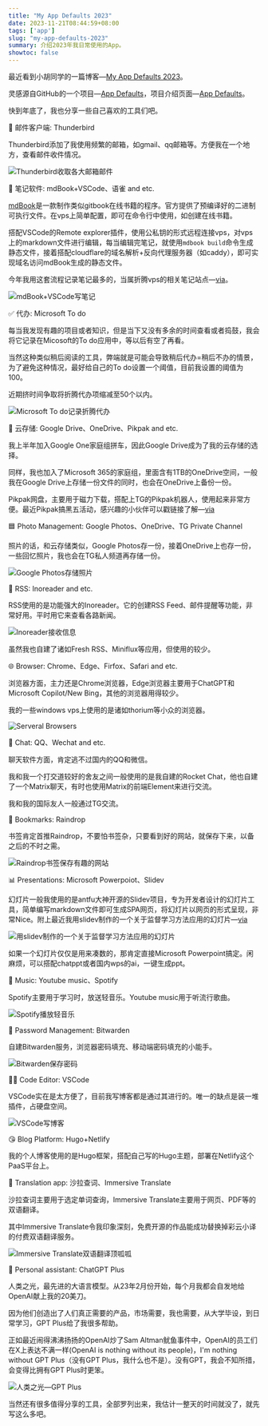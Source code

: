 ```yaml
---
title: "My App Defaults 2023"
date: 2023-11-21T08:44:59+08:00
tags: ['app']
slug: "my-app-defaults-2023"
summary: 介绍2023年我日常使用的App。
showtoc: false
---
```


最近看到小胡同学的一篇博客—[My App Defaults 2023](https://yinji.org/5179.html)。

灵感源自GitHub的一个项目—[App Defaults](https://github.com/rknightuk/app-defaults)，项目介绍页面—[App Defaults](https://defaults.rknight.me/)。

快到年底了，我也分享一些自己喜欢的工具们吧。

📨 邮件客户端: Thunderbird

Thunderbird添加了我使用频繁的邮箱，如gmail、qq邮箱等。方便我在一个地方，查看邮件收件情况。

![Thunderbird收取各大邮箱邮件](https://vip2.loli.net/2023/11/21/OlMvt7syJcmeYrj.webp)

📝 笔记软件: mdBook+VSCode、语雀 and etc.

[mdBook](https://github.com/rust-lang/mdBook)是一款制作类似gitbook在线书籍的程序。官方提供了预编译好的二进制可执行文件。在vps上简单配置，即可在命令行中使用，如创建在线书籍。

搭配VSCode的Remote explorer插件，使用公私钥的形式远程连接vps，对vps上的markdown文件进行编辑，每当编辑完笔记，就使用`mdbook build`命令生成静态文件，接着搭配cloudflare的域名解析+反向代理服务器（如caddy），即可实现域名访问mdBook生成的静态文件。

今年我用这套流程记录笔记最多的，当属折腾vps的相关笔记站点—[via](https://vps.gujiakai.top)。

![mdBook+VSCode写笔记](https://vip2.loli.net/2023/11/21/yoZPlrAsOi3m5gG.webp)

✅ 代办: Microsoft To do

每当我发现有趣的项目或者知识，但是当下又没有多余的时间查看或者捣鼓，我会将它记录在Micosoft的To do应用中，等以后有空了再看。

当然这种类似稍后阅读的工具，弊端就是可能会导致稍后代办=稍后不办的情景，为了避免这种情况，最好给自己的To do设置一个阈值，目前我设置的阈值为100。

近期挤时间争取将折腾代办项缩减至50个以内。

![Microsoft To do记录折腾代办](https://vip2.loli.net/2023/11/21/sLxFmyeliOoa7Pf.webp)

📁 云存储: Google Drive、OneDrive、Pikpak and etc.

我上半年加入Google One家庭组拼车，因此Google Drive成为了我的云存储的选择。

同样，我也加入了Microsoft 365的家庭组，里面含有1TB的OneDrive空间，一般我在Google Drive上存储一份文件的同时，也会在OneDrive上备份一份。

Pikpak网盘，主要用于磁力下载，搭配上TG的Pikpak机器人，使用起来非常方便。最近Pikpak搞黑五活动，感兴趣的小伙伴可以戳链接了解—[via](https://mypikpak.com/drive/activity/invited?invitation-code=22659444)

🟦 Photo Management: Google Photos、OneDrive、TG Private Channel

照片的话，和云存储类似，Google Photos存一份，接着OneDrive上也存一份，一些回忆照片，我也会在TG私人频道再存储一份。

![Google Photos存储照片](https://vip2.loli.net/2023/11/21/5NgbhHGPUVdcy2z.webp)

📖 RSS: Inoreader and etc.

RSS使用的是功能强大的Inoreader。它的创建RSS Feed、邮件提醒等功能，非常好用。平时用它来查看各路新闻。

![Inoreader接收信息](https://vip2.loli.net/2023/11/21/9kCvLaluhGDefyn.webp)

虽然我也自建了诸如Fresh RSS、Miniflux等应用，但使用的较少。

🌐 Browser: Chrome、Edge、Firfox、Safari and etc.

浏览器方面，主力还是Chrome浏览器，Edge浏览器主要用于ChatGPT和Microsoft Copilot/New Bing，其他的浏览器用得较少。

我的一些windows vps上使用的是诸如thorium等小众的浏览器。

![Serveral Browsers](https://vip2.loli.net/2023/11/21/EkwOKs3v6PQZx1U.webp)

💬 Chat: QQ、Wechat and etc.

聊天软件方面，肯定逃不过国内的QQ和微信。

我和我一个打交道较好的舍友之间一般使用的是我自建的Rocket Chat，他也自建了一个Matrix聊天，有时也使用Matrix的前端Element来进行交流。

我和我的国际友人一般通过TG交流。

🔖 Bookmarks: Raindrop

书签肯定首推Raindrop，不要怕书签杂，只要看到好的网站，就保存下来，以备之后的不时之需。

![Raindrop书签保存有趣的网站](https://vip2.loli.net/2023/11/21/iM59A7zc3LGoOa4.webp)

📊 Presentations: Microsoft Powerpoiot、Slidev

幻灯片一般我使用的是antfu大神开源的Slidev项目，专为开发者设计的幻灯片工具，简单编写markdown文件即可生成SPA网页，将幻灯片以网页的形式呈现，非常Nice。附上最近我用slidev制作的一个关于监督学习方法应用的幻灯片—[via](https://aosl.gxmzuai.top/)

![用slidev制作的一个关于监督学习方法应用的幻灯片](https://vip2.loli.net/2023/11/21/dCGRNSXW6O5jhTH.webp)

如果一个幻灯片仅仅是用来凑数的，那肯定直接Microsoft Powerpoint搞定。闲麻烦，可以搭配chatppt或者国内wps的ai，一键生成ppt。

🎵 Music: Youtube music、Spotify

Spotify主要用于学习时，放送轻音乐。Youtube music用于听流行歌曲。

![Spotify播放轻音乐](https://vip2.loli.net/2023/11/21/8kXQI7tpOFR4y9W.webp)

🔐 Password Management: Bitwarden

自建Bitwarden服务，浏览器密码填充、移动端密码填充的小能手。

![Bitwarden保存密码](https://vip2.loli.net/2023/11/21/Tj1v8nshympiSB6.webp)

🧑‍💻 Code Editor: VSCode

VSCode实在是太方便了，目前我写博客都是通过其进行的。唯一的缺点是装一堆插件，占硬盘空间。

![VSCode写博客](https://vip2.loli.net/2023/11/21/7zVXkhs2SfAKnOD.webp)

😘 Blog Platform: Hugo+Netlify

我的个人博客使用的是Hugo框架，搭配自己写的Hugo主题，部署在Netlify这个PaaS平台上。

📖 Translation app: 沙拉查词、Immersive Translate

沙拉查词主要用于选定单词查询，Immersive Translate主要用于网页、PDF等的双语翻译。

其中Immersive Translate令我印象深刻，免费开源的作品能成功替换掉彩云小译的付费双语翻译服务。

![Immersive Translate双语翻译顶呱呱](https://vip2.loli.net/2023/11/21/dHw6o2u8eiIKv5b.webp)

📎 Personal assistant: ChatGPT Plus

人类之光，最先进的大语言模型。从23年2月份开始，每个月我都会自发地给OpenAI献上我的20美刀。

因为他们创造出了人们真正需要的产品，市场需要，我也需要，从大学毕设，到日常学习，GPT Plus给了我很多帮助。

正如最近闹得沸沸扬扬的OpenAI炒了Sam Altman鱿鱼事件中，OpenAI的员工们在X上表达不满一样(OpenAI is nothing without its people)，I'm nothing without GPT Plus（没有GPT Plus，我什么也不是）。没有GPT，我会不知所措，会变得比拥有GPT Plus时更笨。

![人类之光—GPT Plus](https://vip2.loli.net/2023/11/21/ArI7z3mptBXLcH8.webp)

当然还有很多值得分享的工具，全部罗列出来，我估计一整天的时间就没了，就先写这么多吧。